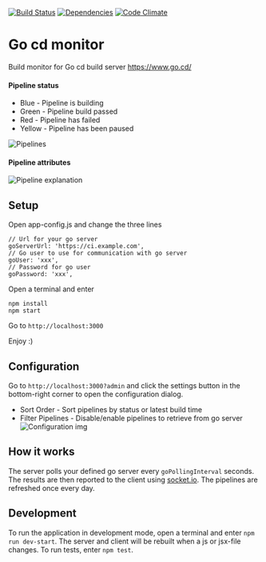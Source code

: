 [![Build Status](https://travis-ci.org/karmats/gocd-monitor.svg?branch=master)](https://travis-ci.org/karmats/gocd-monitor)
[![Dependencies](https://david-dm.org/karmats/gocd-monitor.svg)](https://david-dm.org/karmats/gocd-monitor)
[![Code Climate](https://codeclimate.com/github/karmats/gocd-monitor/badges/gpa.svg)](https://codeclimate.com/github/karmats/gocd-monitor)

# Go cd monitor
Build monitor for Go cd build server https://www.go.cd/
#### Pipeline status
* Blue - Pipeline is building
* Green - Pipeline build passed
* Red - Pipeline has failed
* Yellow - Pipeline has been paused

![Pipelines](https://github.com/karmats/gocd-monitor/blob/gh-pages/images/pipelines.png?raw=true)

#### Pipeline attributes
![Pipeline explanation](https://github.com/karmats/gocd-monitor/blob/gh-pages/images/pipeline-expl.png?raw=true)

## Setup
Open app-config.js and change the three lines
```   
// Url for your go server
goServerUrl: 'https://ci.example.com',
// Go user to use for communication with go server
goUser: 'xxx',
// Password for go user
goPassword: 'xxx',
  ```
Open a terminal and enter
```
npm install
npm start
```
Go to `http://localhost:3000`

Enjoy :)

## Configuration
Go to `http://localhost:3000?admin` and click the settings button in the bottom-right corner to open the configuration dialog.
* Sort Order - Sort pipelines by status or latest build time
* Filter Pipelines - Disable/enable pipelines to retrieve from go server
![Configuration img](https://github.com/karmats/gocd-monitor/blob/gh-pages/images/configuration.png?raw=true)

## How it works
The server polls your defined go server every `goPollingInterval` seconds. The results are then reported to the client using [socket.io](http://socket.io/). The pipelines are refreshed once every day.

## Development
To run the application in development mode, open a terminal and enter `npm run dev-start`. The server and client will be rebuilt when a js or jsx-file changes.
To run tests, enter `npm test`.
